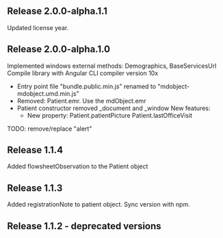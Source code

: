 ## Release 2.0.0-alpha.1.1
Updated license year.

## Release 2.0.0-alpha.1.0
Implemented windows external methods: Demographics, BaseServicesUrl 
Compile library with Angular CLI compiler version 10x
* Entry point file "bundle.public.min.js" renamed to "mdobject-mdobject.umd.min.js" 
* Removed: Patient.emr. Use the mdObject.emr
* Patient constructor removed _document and _window
New features:
	- New property: 
		Patient.patientPicture
		Patient.lastOfficeVisit


TODO: remove/replace "alert"

## Release 1.1.4
Added flowsheetObservation to the Patient object

## Release 1.1.3
Added registrationNote to patient object. Sync version with npm.

## Release 1.1.2 - deprecated versions

